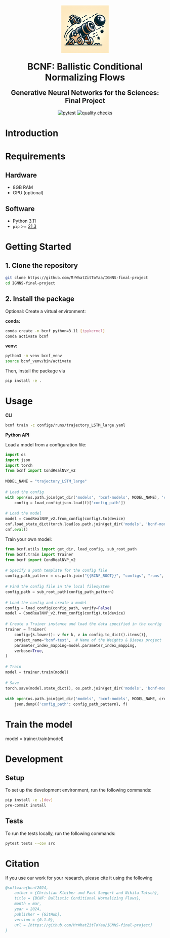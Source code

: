<h1 align="center">
    <img style="width: 150px" src="./images/bcnf-icon.webp" alt="Icon">
</h1>


<h1 align="center" style="margin-top: 0px;">BCNF: Ballistic Conditional Normalizing Flows</h1>
<h2 align="center" style="margin-top: 0px;">Generative Neural Networks for the Sciences: Final Project</h2>

<div align="center">

[![pytest](https://github.com/MrWhatZitToYaa/IGNNS-final-project/actions/workflows/pytest.yml/badge.svg)](https://github.com/MrWhatZitToYaa/IGNNS-final-project/actions/workflows/pytest.yml)
[![quality checks](https://github.com/MrWhatZitToYaa/IGNNS-final-project/actions/workflows/pre-commit.yml/badge.svg)](https://github.com/MrWhatZitToYaa/IGNNS-final-project/actions/workflows/pre-commit.yml)

</div>


# Introduction

# Requirements

## Hardware
- 8GB RAM
- GPU (optional)

## Software
- Python 3.11
- `pip` >= [21.3](https://pip.pypa.io/en/stable/news/#v21-3)

# Getting Started
## 1. Clone the repository

```sh
git clone https://github.com/MrWhatZitToYaa/IGNNS-final-project
cd IGNNS-final-project
```

## 2. Install the package

Optional: Create a virtual environment:

**conda:**

```sh
conda create -n bcnf python=3.11 [ipykernel]
conda activate bcnf
```

**venv:**

```bash
python3 -m venv bcnf_venv
source bcnf_venv/bin/activate
```

Then, install the package via

```sh
pip install -e .
```

# Usage

**CLI**

```sh
bcnf train -c configs/runs/trajectory_LSTM_large.yaml
```


**Python API**

Load a model from a configuration file:
```python
import os
import json
import torch
from bcnf import CondRealNVP_v2

MODEL_NAME = "trajectory_LSTM_large"

# Load the config
with open(os.path.join(get_dir('models', 'bcnf-models', MODEL_NAME), 'config.json'), 'r') as f:
    config = load_config(json.load(f)['config_path'])

# Load the model
model = CondRealNVP_v2.from_config(config).to(device)
cnf.load_state_dict(torch.load(os.path.join(get_dir('models', 'bcnf-models', MODEL_NAME), "state_dict.pt")))
cnf.eval()
```

Train your own model:
```python
from bcnf.utils import get_dir, load_config, sub_root_path
from bcnf.train import Trainer
from bcnf import CondRealNVP_v2

# Specify a path template for the config file
config_path_pattern = os.path.join("{{BCNF_ROOT}}", "configs", "runs", "my_config.yaml")

# Find the config file in the local filesystem
config_path = sub_root_path(config_path_pattern)

# Load the config and create a model
config = load_config(config_path, verify=False)
model = CondRealNVP_v2.from_config(config).to(device)

# Create a Trainer instance and load the data specified in the config
trainer = Trainer(
    config={k.lower(): v for k, v in config.to_dict().items()},
    project_name="bcnf-test",  # Name of the Weights & Biases project
    parameter_index_mapping=model.parameter_index_mapping,
    verbose=True,
)

# Train
model = trainer.train(model)

# Save
torch.save(model.state_dict(), os.path.join(get_dir('models', 'bcnf-models', MODEL_NAME, create=True), f"state_dict.pt"))

with open(os.path.join(get_dir('models', 'bcnf-models', MODEL_NAME, create=True), 'config.json'), 'w') as f:
    json.dump({'config_path': config_path_pattern}, f)
```


# Train the model
model = trainer.train(model)


# Development

## Setup
To set up the development environment, run the following commands:

```sh
pip install -e .[dev]
pre-commit install
```

## Tests

To run the tests locally, run the following commands:

```sh
pytest tests --cov src
```

# Citation
If you use our work for your research, please cite it using the following

```bibtex
@software{bcnf2024,
    author = {Christian Kleiber and Paul Saegert and Nikita Tatsch},
    title = {BCNF: Ballistic Conditional Normalizing Flows},
    month = mar,
    year = 2024,
    publisher = {GitHub},
    version = {0.1.0},
    url = {https://github.com/MrWhatZitToYaa/IGNNS-final-project}
}
```